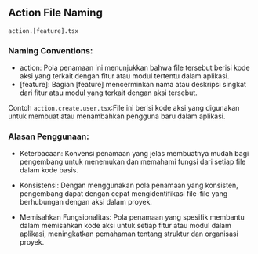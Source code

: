 ## Action File Naming

```action.[feature].tsx```

### Naming Conventions:
- action: Pola penamaan ini menunjukkan bahwa file tersebut berisi kode aksi yang terkait dengan fitur atau modul tertentu dalam aplikasi.
- [feature]: Bagian [feature] mencerminkan nama atau deskripsi singkat dari fitur atau modul yang terkait dengan aksi tersebut.

Contoh
```action.create.user.tsx```:File ini berisi kode aksi yang digunakan untuk membuat atau menambahkan pengguna baru dalam aplikasi.

### Alasan Penggunaan:
- Keterbacaan: Konvensi penamaan yang jelas membuatnya mudah bagi pengembang untuk menemukan dan memahami fungsi dari setiap file dalam kode basis.

- Konsistensi: Dengan menggunakan pola penamaan yang konsisten, pengembang dapat dengan cepat mengidentifikasi file-file yang berhubungan dengan aksi dalam proyek.

- Memisahkan Fungsionalitas: Pola penamaan yang spesifik membantu dalam memisahkan kode aksi untuk setiap fitur atau modul dalam aplikasi, meningkatkan pemahaman tentang struktur dan organisasi proyek.